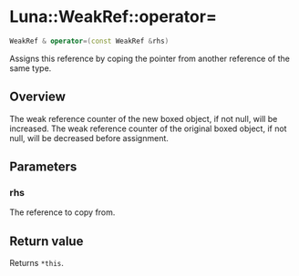 # Luna::WeakRef::operator=

```c++
WeakRef & operator=(const WeakRef &rhs)
```

Assigns this reference by coping the pointer from another reference of the same type. 

## Overview
The weak reference counter of the new boxed object, if not null, will be increased. The weak reference counter of the original boxed object, if not null, will be decreased before assignment. 

## Parameters
### rhs
The reference to copy from. 

## Return value
Returns `*this`. 

